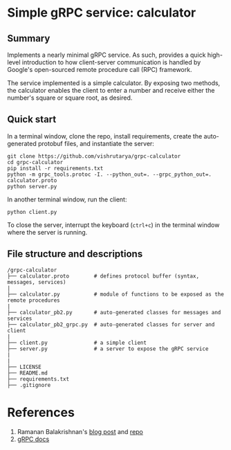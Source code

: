 # Simple gRPC service: calculator

## Summary

Implements a nearly minimal gRPC service. As such, provides a quick high-level introduction to how client-server communication is handled by Google's open-sourced remote procedure call (RPC) framework.

The service implemented is a simple calculator. By exposing two methods, the calculator enables the client to enter a number and receive either the number's square or square root, as desired.

## Quick start

In a terminal window, clone the repo, install requirements, create the auto-generated protobuf files, and instantiate the server:
```
git clone https://github.com/vishrutarya/grpc-calculator
cd grpc-calculator
pip install -r requirements.txt
python -m grpc_tools.protoc -I. --python_out=. --grpc_python_out=. calculator.proto
python server.py
```

In another terminal window, run the client:
```
python client.py
```

To close the server, interrupt the keyboard (`ctrl+c`) in the terminal window where the server is running.


## File structure and descriptions

```
/grpc-calculator
├── calculator.proto        # defines protocol buffer (syntax, messages, services)
|
├── calculator.py           # module of functions to be exposed as the remote procedures
|
├── calculator_pb2.py       # auto-generated classes for messages and services
├── calculator_pb2_grpc.py  # auto-generated classes for server and client
|
├── client.py               # a simple client
├── server.py               # a server to expose the gRPC service
|
|
├── LICENSE
├── README.md
├── requirements.txt        
├── .gitignore
```

# References

1. Ramanan Balakrishnan's [blog post](https://www.semantics3.com/blog/a-simplified-guide-to-grpc-in-python-6c4e25f0c506/) and [repo](https://github.com/ramananbalakrishnan/basic-grpc-python)
2. [gRPC docs](https://grpc.io/docs/)
